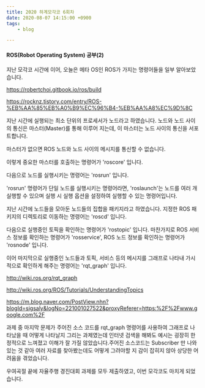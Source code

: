 ```yaml
---
title: 2020 하계모각코 6회차
date: 2020-08-07 14:15:00 +0900
tags:
    - blog

---
```


#### ROS(Robot Operating System) 공부(2)

지난 모각코 시간에 이어, 오늘은 메타 OS인 ROS가 가지는 명령어들을 일부 알아보았습니다.

https://robertchoi.gitbook.io/ros/build

https://rocknz.tistory.com/entry/ROS-%EB%AA%85%EB%A0%B9%EC%96%B4-%EB%AA%A8%EC%9D%8C

지난 시간에 실행되는 최소 단위의 프로세서가 노드라고 하였습니다. 노드와 노드 사이의 통신은 마스터(Master)를 통해 이루어 지는데, 이 마스터는 노드 사이의 통신을 서포트합니다.

마스터가 없으면 ROS 노드와 노드 사이의 메시지를 통신할 수 없습니다.

이렇게 중요한 마스터를 호출하는 명령어가 'roscore' 입니다.

다음으로 노드를 실행시키는 명령어는 'rosrun' 입니다.

'rosrun' 명령어가 단일 노드를 실행시키는 명령어라면, 'roslaunch'는 노드를 여러 개 실행할 수 있으며 실행 시 실행 옵션을 설정하여 실행할 수 있는 명령어입니다.

지난 시간에 노드들을 모아둔 노드들의 집합을 패키지라고 하였습니다.
지정한 ROS 패키지의 디렉토리로 이동하는 명령어는 'roscd' 입니다.

다음으로 실행중인 토픽을 확인하는 명령어가 'rostopic' 입니다.
마찬가지로 ROS 서비스 정보를 확인하는 명령어가 'rosservice', ROS 노드 정보를 확인하는 명령어가 'rosnode' 입니다.

이어 마지막으로 실행중인 노드들과 토픽, 서비스 등의 메시지를 그래프로 나타내 가시적으로 확인하게 해주는 명령어는 'rqt_graph' 입니다.

http://wiki.ros.org/rqt_graph

http://wiki.ros.org/ROS/Tutorials/UnderstandingTopics

https://m.blog.naver.com/PostView.nhn?blogId=sigsaly&logNo=221001027522&proxyReferer=https:%2F%2Fwww.google.com%2F

과제 중 마지막 문제가 주어진 소스 코드를 rqt_graph 명령어를 사용하여 그래프로 나타났을 때 어떻게 나타날지 그리는 과제였는데 인터넷 검색을 해봐도 예시는 굉장히 한정적으로 느껴졌고 이해가 잘 가질 않았습니다.주어진 소스코드는 Subscriber 만 나와있는 것 같아 여러 자료를 찾아봤는데도 어떻게 그려야할 지 감이 잡히지 않아 상당한 어려움을 겪었습니다.

우여곡절 끝에 자율주행 경진대회 과제를 모두 제출하였고, 이번 모각코도 마치게 되었습니다.